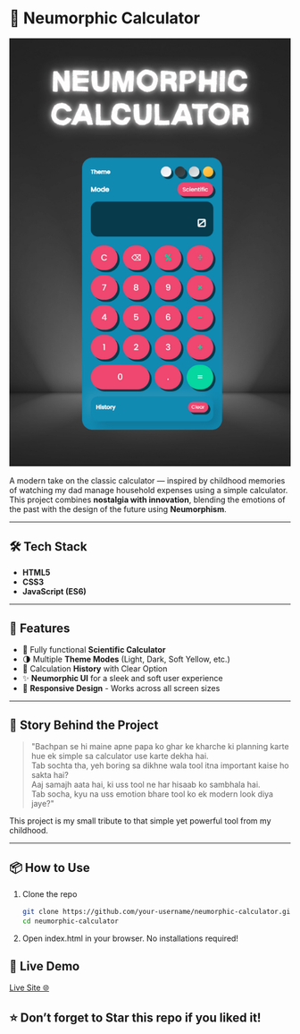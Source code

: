 # 🧮 Neumorphic Calculator

![Neumorphic Calculator](./Neumorphic%20Calculator.png)

A modern take on the classic calculator — inspired by childhood memories of watching my dad manage household expenses using a simple calculator.  
This project combines **nostalgia with innovation**, blending the emotions of the past with the design of the future using **Neumorphism**.

---

## 🛠️ Tech Stack

- **HTML5**  
- **CSS3**  
- **JavaScript (ES6)**  

---

## 🎨 Features

- 🔢 Fully functional **Scientific Calculator**
- 🌗 Multiple **Theme Modes** (Light, Dark, Soft Yellow, etc.)
- 💾 Calculation **History** with Clear Option
- ✨ **Neumorphic UI** for a sleek and soft user experience
- 📱 **Responsive Design** - Works across all screen sizes

---

## 📖 Story Behind the Project

> "Bachpan se hi maine apne papa ko ghar ke kharche ki planning karte hue ek simple sa calculator use karte dekha hai.  
> Tab sochta tha, yeh boring sa dikhne wala tool itna important kaise ho sakta hai?  
> Aaj samajh aata hai, ki uss tool ne har hisaab ko sambhala hai.  
> Tab socha, kyu na uss emotion bhare tool ko ek modern look diya jaye?"

This project is my small tribute to that simple yet powerful tool from my childhood.

---

## 📦 How to Use

1. Clone the repo  
   ```bash
   git clone https://github.com/your-username/neumorphic-calculator.git
   cd neumorphic-calculator
2. Open index.html in your browser.
   No installations required!

## 🚀 Live Demo
   [Live Site 🌐](https://tanmay-tiwari-20.github.io/Neumorphic-Calculator/)

## ⭐ Don’t forget to Star this repo if you liked it!
